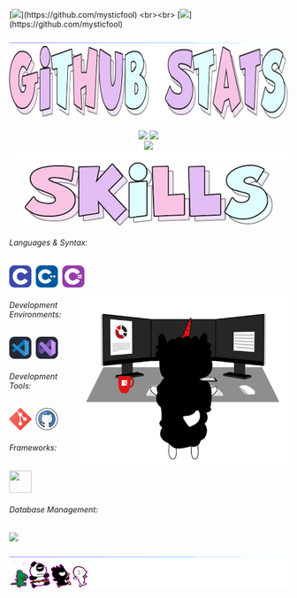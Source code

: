 <!-- GIT HEADER -->


<!-- TYPING DATA -->
[![](https://readme-typing-svg.demolab.com?font=Honk&size=60&duration=4000&pause=1000&color=D659F7&center=true&vCenter=true&width=1000&lines=Hi+there%2C+I%E2%80%99m+Haruyoshi!)](https://github.com/mysticfool) <br><br>
[![](https://readme-typing-svg.demolab.com?font=Bungee+Spice&size=50&duration=4000&pause=2000&color=D659F7&center=true&vCenter=true&width=1000&lines=Welcome+to+my+Github+Profile!)](https://github.com/mysticfool)


<!-- LINE -->
<img src="https://github.com/mysticfool/mysticfool/blob/main/assets/line.gif">


<!-- STATS -->
<div align="center">
  <img width="1078" height="133" src="https://github.com/mysticfool/mysticfool/blob/main/assets/github-stats.png" />
  <br><br>
</div>
<div align="center">
  <img src="https://github-readme-stats.vercel.app/api?username=mysticfool&theme=transparent&rank_icon=github&show_icons=true&card_width=250" />
  <img src="https://github-readme-streak-stats.herokuapp.com?user=mysticfool&theme=transparent&mode=daily&border=7E89EB&stroke=54EB5F&ring=EB966C&fire=EB5454&currStreakNum=5BD3EB&sideNums=EB83D9&currStreakLabel=EBEBEB&sideLabels=E5EB94&dates=00EBC4&excludeDaysLabel=9736EB&card_width=405" />
  <br>
  <img src="https://github-profile-trophy.vercel.app?username=mysticfool&theme=dracula&column=-1&row=1&margin-w=8&margin-h=8&no-bg=false&no-frame=false&order=4" height="150"  />
</div>


<!-- FADING LINE -->
<img src="https://github.com/mysticfool/mysticfool/blob/main/assets/fading_line.gif">


<!-- SKILLS -->
<div align="center">
  <img width="450" src="https://github.com/mysticfool/mysticfool/blob/main/assets/skills.png" />
</div>

###### Languages & Syntax:
<img src="https://github.com/mysticfool/mysticfool/blob/main/assets/c.svg" alt="C" width="40px" height="40px"/>&nbsp;
<img src="https://github.com/mysticfool/mysticfool/blob/main/assets/cpp.svg" alt="Cpp" width="40px" height="40px"/>&nbsp;
<img src="https://github.com/mysticfool/mysticfool/blob/main/assets/csharp.svg" alt="Csharp" width="40px" height="40px"/>&nbsp;

<img src="https://github.com/mysticfool/mysticfool/blob/main/assets/code_with_peace.gif" width="380px" align="right"/>

###### Development Environments:
<img src="https://github.com/mysticfool/mysticfool/blob/main/assets/vscode.svg" alt="Visual Studio Code" width="40px" height="40px"/>&nbsp;
<img src="https://github.com/mysticfool/mysticfool/blob/main/assets/visualstudio.svg" alt="Visual Studio" width="40px" height="40px"/>&nbsp;

###### Development Tools:
<img src="https://github.com/mysticfool/mysticfool/blob/main/assets/git_icon.png" width="40px" height="40px"/>&nbsp;
<img src="https://github.com/mysticfool/mysticfool/blob/main/assets/github_icon.png" width="40px" height="40px"/>&nbsp;

###### Frameworks:
<p align="left">
<img src="https://cdn.jsdelivr.net/gh/devicons/devicon/icons/dot-net/dot-net-plain-wordmark.svg" height="40" width="40px"/>&nbsp;
</p>

###### Database Management:
<img src="https://img.shields.io/badge/Microsoft%20SQL%20Server-CC2927?style=for-the-badge&logo=microsoft%20sql%20server&logoColor=white">&nbsp;


<!-- LINE -->
<img src="https://github.com/mysticfool/mysticfool/blob/main/assets/line.gif">


<!-- GIT FOOTER -->


<!-- END -->
<div align="center">
  <img width="700" src="https://github.com/mysticfool/mysticfool/blob/main/assets/lets_catch.gif">
</div>
